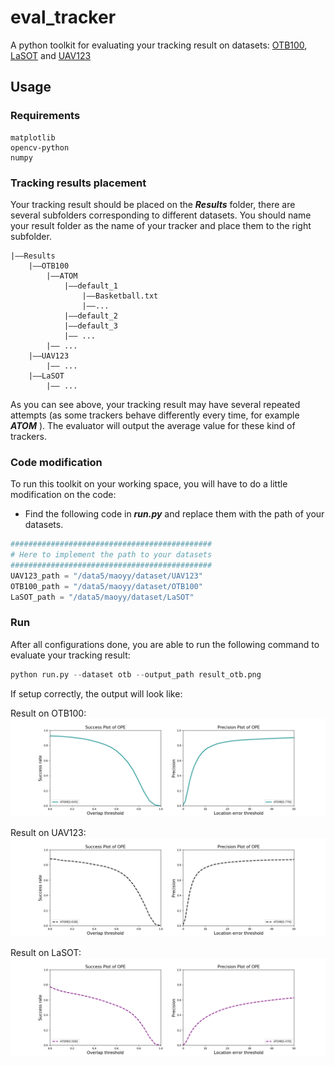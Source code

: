 # eval_tracker
A  python toolkit for evaluating your tracking result on datasets: 
[OTB100](http://cvlab.hanyang.ac.kr/tracker_benchmark/datasets.html), 
[LaSOT](https://cis.temple.edu/lasot/) and
[UAV123](https://uav123.org/)



## Usage

### Requirements

```
matplotlib
opencv-python
numpy
```



### Tracking results placement

Your tracking result should be placed on the ***Results*** folder, there are several subfolders corresponding to different datasets. You should name your result folder as the name of your tracker and place them to the right subfolder.

```shell
|――Results
	|――OTB100
		|――ATOM
			|――default_1
				|――Basketball.txt
				|――...
			|――default_2
			|――default_3
			|―― ...
		|―― ...
	|――UAV123
		|―― ...
	|――LaSOT
		|―― ...
```

As you can see above, your tracking result may have several repeated attempts (as some trackers behave differently every time, for example ***ATOM*** ). The evaluator will output the average value for these kind of trackers.



### Code modification

To run this toolkit on your working space, you will have to do a little modification on the code:

- Find the following code in ***run.py*** and replace them with the path of your datasets.

```python
#############################################
# Here to implement the path to your datasets
#############################################
UAV123_path = "/data5/maoyy/dataset/UAV123"
OTB100_path = "/data5/maoyy/dataset/OTB100"
LaSOT_path = "/data5/maoyy/dataset/LaSOT"
```




### Run

After all configurations done, you are able to run the following command to evaluate your tracking result:

```python
python run.py --dataset otb --output_path result_otb.png
```

If setup correctly, the output will look like:

Result on OTB100:
![](./.figs/result_otb.png)


Result on UAV123:
![](./.figs/result_uav.png)


Result on LaSOT:
![](./.figs/result_lasot.png)

